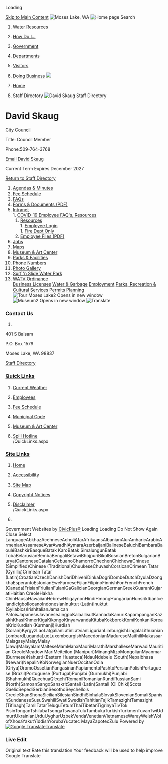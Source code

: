  

Loading

  [Skip to Main Content](https://www.cityofml.com/directory.aspx?EID=228/)   ![Moses Lake, WA](https://www.cityofml.com/ImageRepository/Document?documentID=10272)   ![Home page](https://www.cityofml.com/ImageRepository/Document?documentID=10271)  Search 

 1.  [Water Resources](https://cityofml.com/1078) 
 1.  [How Do I...](https://www.cityofml.com/31/How-Do-I) 
 1.  [Government](https://www.cityofml.com/27/Government) 
 1.  [Departments](https://www.cityofml.com/8/Departments) 
 1.  [Visitors](https://www.cityofml.com/9/Visitors) 
 1.  [Doing Business](https://www.cityofml.com/35/Doing-Business) 
  ![](https://www.cityofml.com/ImageRepository/Document?documentID=10268)  

 1.  [Home](https://www.cityofml.com) 
 1. Staff Directory
  ![David Skaug Staff Directory](https://www.cityofml.com/ImageRepository/Document?documentID=10566)  

# David Skaug

   [City Council](https://www.cityofml.com/Directory.aspx?DID=24) 

Title: Council Member

Phone:509-764-3768

 [Email David Skaug](mailto:dskaug@cityofml.com)  

Current Term Expires December 2027

  

 [Return to Staff Directory](https://www.cityofml.com/Directory.aspx) 

 1.   [Agendas & Minutes](https://www.cityofml.com/AgendaCenter)  
 1.   [Fee Schedule](https://www.cityofml.com/DocumentCenter/View/4898)  
 1.   [FAQs](https://www.cityofml.com/faq.aspx)  
 1.   [Forms & Documents (PDF)](https://www.cityofml.com/DocumentCenter/Home/Index/46)  
 1.   [Intranet](https://www.cityofml.com/72/Intranet)  
    1.   [COVID-19 Employee FAQ's, Resources](https://www.cityofml.com/977/COVID-19-Employee-FAQs-Resources)  
       1.   [Resources](https://www.cityofml.com/978/Resources)  
    1.   [Employee Login](https://www.cityofml.com/340/Employee-Login)  
    1.   [Fire Dept Only](https://www.cityofml.com/593/Fire-Dept-Only)  
       1.   [Employee Files (PDF)](https://www.cityofml.com/DocumentCenter/Index/118)  
 1.   [Jobs](https://www.cityofml.com/566/Job-Opportunities)  
 1.   [Maps](https://www.cityofml.com/159/GIS-Mapping)  
 1.   [Museum & Art Center](https://www.cityofml.com/index.aspx?nid=484)  
 1.   [Parks & Facilities](https://www.cityofml.com/facilities)  
 1.   [Phone Numbers](https://www.cityofml.com/746/Phone-Numbers)  
 1.   [Photo Gallery](https://www.cityofml.com/gallery.aspx)  
 1.   [Surf 'n Slide Water Park](https://www.cityofml.com/394/Surf-n-Slide-Water-Park)  
 1.   [WATV Ordinance](https://www.cityofml.com/892/WATV-Ordinance)  
  [Business Licenses](https://www.cityofml.com/167/Business-License)   [Water & Garbage](https://www.cityofml.com/69)   [Employment](https://www.cityofml.com/566)   [Parks, Recreation & Cultural Services](https://www.cityofml.com/68/Parks-Recreation)   [Permits](https://www.cityofml.com/1050/Permits)   [Planning](https://www.cityofml.com/43/Planning)   ![Tour Moses Lake2 Opens in new window](https://www.cityofml.com/ImageRepository/Document?documentID=10532)   ![Museum2 Opens in new window](https://www.cityofml.com/ImageRepository/Document?documentID=10531)   ![Translate](https://www.cityofml.com/ImageRepository/Document?documentID=10289)  

### Contact Us

 1.    

401 S Balsam   

P.O. Box 1579   

Moses Lake, WA 98837   

 [Staff Directory](https://www.cityofml.com/directory.aspx)    

###  [Quick Links](https://www.cityofml.com/QuickLinks.aspx?CID=78) 

 1.  [Current Weather](https://www.wunderground.com/weather/us/wa/moses-lake)  
 1.  [Employees](https://sharepoint.cityofml.com)  
 1.  [Fee Schedule](https://www.cityofml.com/DocumentCenter/View/4898/2021-Fee-schedule)  

 1.  [Municipal Code](https://moseslake.municipal.codes)  
 1.  [Museum & Art Center](https://www.cityofml.com/484)  
 1.  [Spill Hotline](https://www.cityofml.com/572)  
 /QuickLinks.aspx 

###  [Site Links](https://www.cityofml.com/QuickLinks.aspx?CID=79) 

 1.  [Home](https://www.cityofml.com)  
 1.  [Accessibility](https://www.cityofml.com/accessibility)  
 1.  [Site Map](https://www.cityofml.com/sitemap)  
 1.  [Copyright Notices](https://www.cityofml.com/site/copyright)  
 1.  [Disclaimer](https://www.cityofml.com/990/Disclaimer)  
 /QuickLinks.aspx 

 1.    

 Government Websites by [CivicPlus®](https://connect.civicplus.com/referral)  Loading Loading Do Not Show Again Close Select LanguageAbkhazAcehneseAcholiAfarAfrikaansAlbanianAlurAmharicArabicArmenianAssameseAvarAwadhiAymaraAzerbaijaniBalineseBaluchiBambaraBaouléBashkirBasqueBatak KaroBatak SimalungunBatak TobaBelarusianBembaBengaliBetawiBhojpuriBikolBosnianBretonBulgarianBuryatCantoneseCatalanCebuanoChamorroChechenChichewaChinese (Simplified)Chinese (Traditional)ChuukeseChuvashCorsicanCrimean Tatar (Cyrillic)Crimean Tatar (Latin)CroatianCzechDanishDariDhivehiDinkaDogriDombeDutchDyulaDzongkhaEsperantoEstonianEweFaroeseFijianFilipinoFinnishFonFrenchFrench (Canada)FrisianFriulianFulaniGaGalicianGeorgianGermanGreekGuaraniGujaratiHaitian CreoleHakha ChinHausaHawaiianHebrewHiligaynonHindiHmongHungarianHunsrikIbanIcelandicIgboIlocanoIndonesianInuktut (Latin)Inuktut (Syllabics)IrishItalianJamaican PatoisJapaneseJavaneseJingpoKalaallisutKannadaKanuriKapampanganKazakhKhasiKhmerKigaKikongoKinyarwandaKitubaKokborokKomiKonkaniKoreanKrioKurdish (Kurmanji)Kurdish (Sorani)KyrgyzLaoLatgalianLatinLatvianLigurianLimburgishLingalaLithuanianLombardLugandaLuoLuxembourgishMacedonianMadureseMaithiliMakassarMalagasyMalayMalay (Jawi)MalayalamMalteseMamManxMaoriMarathiMarshalleseMarwadiMauritian CreoleMeadow MariMeiteilon (Manipuri)MinangMizoMongolianMyanmar (Burmese)Nahuatl (Eastern Huasteca)NdauNdebele (South)Nepalbhasa (Newari)NepaliNKoNorwegianNuerOccitanOdia (Oriya)OromoOssetianPangasinanPapiamentoPashtoPersianPolishPortuguese (Brazil)Portuguese (Portugal)Punjabi (Gurmukhi)Punjabi (Shahmukhi)QuechuaQʼeqchiʼRomaniRomanianRundiRussianSami (North)SamoanSangoSanskritSantali (Latin)Santali (Ol Chiki)Scots GaelicSepediSerbianSesothoSeychellois CreoleShanShonaSicilianSilesianSindhiSinhalaSlovakSlovenianSomaliSpanishSundaneseSusuSwahiliSwatiSwedishTahitianTajikTamazightTamazight (Tifinagh)TamilTatarTeluguTetumThaiTibetanTigrinyaTivTok PisinTonganTshilubaTsongaTswanaTuluTumbukaTurkishTurkmenTuvanTwiUdmurtUkrainianUrduUyghurUzbekVendaVenetianVietnameseWarayWelshWolofXhosaYakutYiddishYorubaYucatec MayaZapotecZulu Powered by  [![Google Translate](https://www.gstatic.com/images/branding/googlelogo/1x/googlelogo_color_42x16dp.png)Translate](https://translate.google.com)  

### Live Edit

 Original text Rate this translation Your feedback will be used to help improve Google Translate 